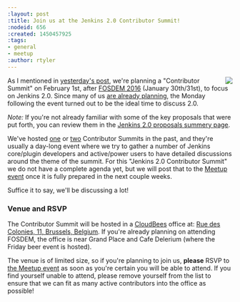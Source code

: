 ```yaml
---
:layout: post
:title: Join us at the Jenkins 2.0 Contributor Summit!
:nodeid: 656
:created: 1450457925
:tags:
- general
- meetup
:author: rtyler
---
```

<img src="https://web.archive.org/web/*/https://agentdero.cachefly.net/continuousblog/images/fosdem-2013.png" align="right"/>

As I mentioned in [yesterday's post](/content/fosdem-2016-travel-grant-program), we're planning a "Contributor Summit" on February 1st, after [FOSDEM 2016](https://fosdem.org/2016) (January 30th/31st), to focus on Jenkins 2.0. Since many of us [are already planning](https://wiki.jenkins.io/display/JENKINS/FOSDEM+2016), the Monday following the event turned out to be the ideal time to discuss 2.0.

*Note:* If you're not already familiar with some of the key proposals that were put forth, you can review them in the [Jenkins 2.0 proposals summery page](/content/jenkins-20-proposals).


We've hosted [one](https://www.meetup.com/jenkinsmeetup/events/203777932/) or [two](https://www.meetup.com/jenkinsmeetup/events/126595572/) Contributor Summits in the past, and they're usually a day-long event where we try to gather a number of Jenkins core/plugin developers and active/power users to have detailed discussions around the theme of the summit. For this "Jenkins 2.0 Contributor Summit" we do not have a complete agenda yet, but we will post that to the [Meetup event](https://www.meetup.com/jenkinsmeetup/events/227463345/) once it is fully prepared in the next couple weeks.

Suffice it to say, we'll be discussing a lot!


### Venue and RSVP

The Contributor Summit will be hosted in a [CloudBees](https://cloudbees.com) office at: [Rue des Colonies, 11, Brussels, Belgium](https://maps.google.com/maps?f=q&hl=en&q=Rue+des+Colonies%2C+11%2C+Belgium%2C+be). If you're already planning on attending FOSDEM, the office is near Grand Place and Cafe Delerium (where the Friday beer event is hosted).

The venue is of limited size, so if you're planning to join us, **please** RSVP to [the Meetup event](https://www.meetup.com/jenkinsmeetup/events/227463345/) as soon as you're certain you will be able to attend. If you find yourself unable to attend, please remove yourself from the list to ensure that we can fit as many active contributors into the office as possible!
